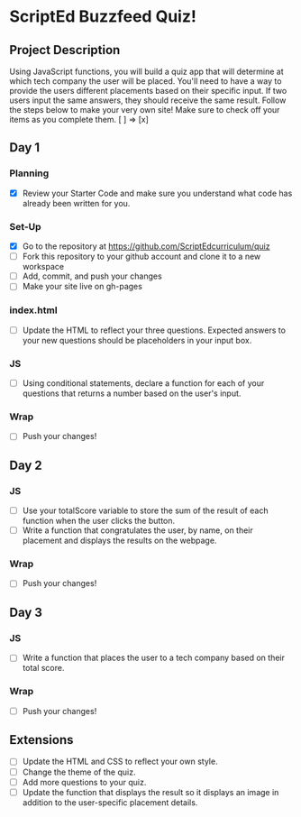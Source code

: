 # ScriptEd Buzzfeed Quiz!

## Project Description
Using JavaScript functions, you will build a quiz  app that will determine at which tech company the user will be placed. You'll need to have a way to provide the users different placements based on their specific input. If two users input the same answers, they should receive the same result. Follow the steps below to make your very own site! 
Make sure to check off your items as you complete them. [ ] => [x]


## Day 1
### Planning
- [x] Review your Starter Code and make sure you understand what code has already been written for you.
### Set-Up
- [x] Go to the repository at https://github.com/ScriptEdcurriculum/quiz
- [ ] Fork this repository to your github account and clone it to a new workspace
- [ ] Add, commit, and push your changes
- [ ] Make your site live on gh-pages
### index.html
- [ ] Update the HTML to reflect your three questions. Expected answers to your new questions should be placeholders in your input box.
### JS
- [ ] Using conditional statements, declare a function for each of your questions that returns a number based on the user's input. 
### Wrap
- [ ] Push your changes!


## Day 2
### JS
- [ ] Use your totalScore variable to store the sum of the result of each function when the user clicks the button.
- [ ] Write a function that congratulates the user, by name, on their placement and displays the results on the webpage.
### Wrap
- [ ] Push your changes!


## Day 3
### JS
- [ ] Write a function that places the user to a tech company based on their total score.
### Wrap
- [ ] Push your changes!

## Extensions
- [ ] Update the HTML and CSS to reflect your own style.
- [ ] Change the theme of the quiz.
- [ ] Add more questions to your quiz.
- [ ] Update the function that displays the result so it displays an image in addition to the user-specific placement details.
